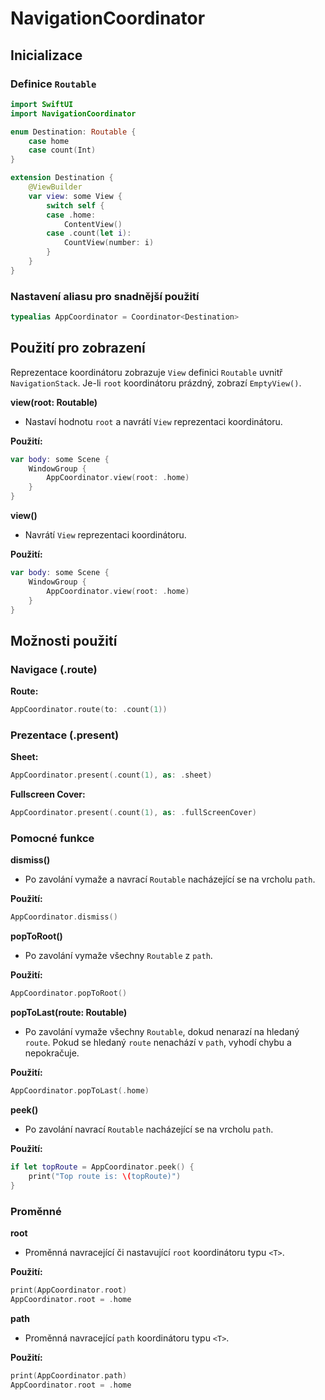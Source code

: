 # NavigationCoordinator

## Inicializace

### Definice `Routable`

```swift
import SwiftUI
import NavigationCoordinator

enum Destination: Routable {
    case home
    case count(Int)
}

extension Destination {
    @ViewBuilder
    var view: some View {
        switch self {
        case .home:
            ContentView()
        case .count(let i):
            CountView(number: i)
        }
    }
}
```

### Nastavení aliasu pro snadnější použití

```swift
typealias AppCoordinator = Coordinator<Destination>
```

## Použití pro zobrazení

Reprezentace koordinátoru zobrazuje `View` definici `Routable` uvnitř `NavigationStack`. Je-li `root` koordinátoru prázdný, zobrazí `EmptyView()`.

**view(root: Routable)**
- Nastaví hodnotu `root` a navrátí `View` reprezentaci koordinátoru.

**Použití:**
```swift
var body: some Scene {
    WindowGroup {
        AppCoordinator.view(root: .home)
    }
}
```

**view()**
- Navrátí `View` reprezentaci koordinátoru.

**Použití:**
```swift
var body: some Scene {
    WindowGroup {
        AppCoordinator.view(root: .home)
    }
}
```

## Možnosti použití

### Navigace (.route)

**Route:**
```swift
AppCoordinator.route(to: .count(1))
```

### Prezentace (.present)

**Sheet:**
```swift
AppCoordinator.present(.count(1), as: .sheet)
```

**Fullscreen Cover:**
```swift
AppCoordinator.present(.count(1), as: .fullScreenCover)
```

### Pomocné funkce

**dismiss()**
- Po zavolání vymaže a navrací `Routable` nacházející se na vrcholu `path`.

**Použití:**
```swift
AppCoordinator.dismiss()
```

**popToRoot()**
- Po zavolání vymaže všechny `Routable` z `path`.

**Použití:**
```swift
AppCoordinator.popToRoot()
```

**popToLast(route: Routable)**
- Po zavolání vymaže všechny `Routable`, dokud nenarazí na hledaný `route`. Pokud se hledaný `route` nenachází v `path`, vyhodí chybu a nepokračuje.

**Použití:**
```swift
AppCoordinator.popToLast(.home)
```

**peek()**
- Po zavolání navrací `Routable` nacházející se na vrcholu `path`.

**Použití:**
```swift
if let topRoute = AppCoordinator.peek() {
    print("Top route is: \(topRoute)")
}
```

### Proměnné

**root**
- Proměnná navracející či nastavující `root` koordinátoru typu `<T>`.

**Použití:**
```swift
print(AppCoordinator.root)
AppCoordinator.root = .home
```

**path**
- Proměnná navracející `path` koordinátoru typu `<T>`.

**Použití:**
```swift
print(AppCoordinator.path)
AppCoordinator.root = .home
```
